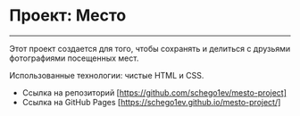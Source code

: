 # Проект: Место
____

Этот проект создается для того, чтобы сохранять и делиться с друзьями фотографиями посещенных мест.

Использованные технологии: чистые HTML и CSS.

* Ссылка на репозиторий [https://github.com/schego1ev/mesto-project]
* Ссылка на GitHub Pages [https://schego1ev.github.io/mesto-project/]
